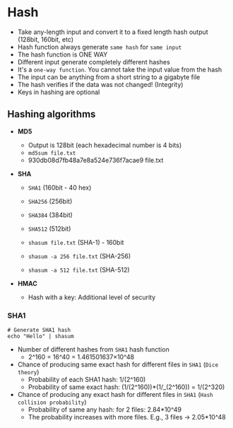 # Hash

- Take any-length input and convert it to a fixed length hash output (128bit, 160bit, etc)
- Hash function always generate `same hash` for `same input`
- The hash function is ONE WAY
- Different input generate completely different hashes
- It's a `one-way function`. You cannot take the input value from the hash
- The input can be anything from a short string to a gigabyte file
- The hash verifies if the data was not changed! (Integrity)
- Keys in hashing are optional

## Hashing algorithms

- **MD5**

  - Output is 128bit (each hexadecimal number is 4 bits)
  - `md5sum file.txt`
  - 930db08d7fb48a7e8a524e736f7acae9 file.txt

- **SHA**

  - `SHA1` (160bit - 40 hex)
  - `SHA256` (256bit)
  - `SHA384` (384bit)
  - `SHA512` (512bit)

  - `shasum file.txt` (SHA-1) - 160bit
  - `shasum -a 256 file.txt` (SHA-256)
  - `shasum -a 512 file.txt` (SHA-512)

- **HMAC**
  - Hash with a key: Additional level of security

### SHA1

```shell
# Generate SHA1 hash
echo "Hello" | shasum
```

- Number of different hashes from `SHA1` hash function
  - 2^160 = 16^40 = 1.461501637×10^48
- Chance of producing same exact hash for different files in `SHA1` (`Dice theory`)
  - Probability of each SHA1 hash: 1/(2^160)
  - Probability of same exact hash: (1/(2^160))\*(1/\_(2^160)) = 1/(2^320)
- Chance of producing any exact hash for different files in `SHA1` (`Hash collision probability`)
  - Probability of same any hash: for 2 files: 2.84\*10^49
  - The probability increases with more files. E.g., 3 files -> 2.05\*10^48
